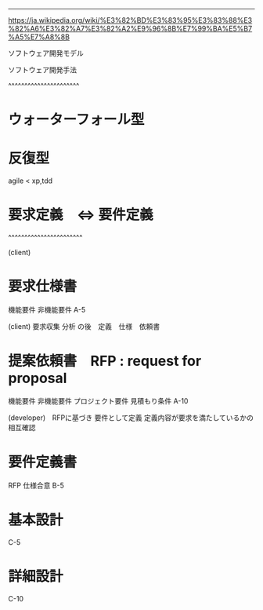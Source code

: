 

----------------------
https://ja.wikipedia.org/wiki/%E3%82%BD%E3%83%95%E3%83%88%E3%82%A6%E3%82%A7%E3%82%A2%E9%96%8B%E7%99%BA%E5%B7%A5%E7%A8%8B

ソフトウェア開発モデル


ソフトウェア開発手法

^^^^^^^^^^^^^^^^^^^^^^

# ウォーターフォール型


# 反復型
agile < xp,tdd


# 要求定義　<=> 要件定義


^^^^^^^^^^^^^^^^^^^^^^^


(client)
# 要求仕様書
機能要件 非機能要件
A-5

(client) 要求収集 分析 の後　定義　仕様　依頼書
# 提案依頼書　RFP : request for proposal 
機能要件 非機能要件 プロジェクト要件 見積もり条件
A-10


(developer)　RFPに基づき 要件として定義 定義内容が要求を満たしているかの相互確認
# 要件定義書
RFP 仕様合意
B-5

# 基本設計

C-5

# 詳細設計

C-10

# 


